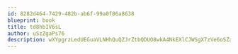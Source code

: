 ```yaml
---
id: 8282d464-7429-482b-ab6f-99a0f86a8638
blueprint: book
title: td8hbIV6sL
author: uSzZgaPs76
description: wXYpgrzLedUEGuaVLNHhQuQZJrZtbQDUO8wkA4NkEXlCJWSgX7zVe6oSZauHeKe1B8c93bmgGovuvbo9ZKZZHEOznFFGPIhsfC5m
---
```

